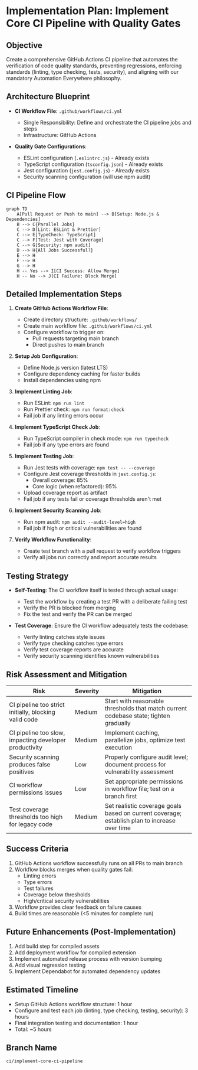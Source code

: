 # Implementation Plan: Implement Core CI Pipeline with Quality Gates

## Objective

Create a comprehensive GitHub Actions CI pipeline that automates the verification of code quality standards, preventing regressions, enforcing standards (linting, type checking, tests, security), and aligning with our mandatory Automation Everywhere philosophy.

## Architecture Blueprint

- **CI Workflow File**: `.github/workflows/ci.yml`

  - Single Responsibility: Define and orchestrate the CI pipeline jobs and steps
  - Infrastructure: GitHub Actions

- **Quality Gate Configurations**:
  - ESLint configuration (`.eslintrc.js`) - Already exists
  - TypeScript configuration (`tsconfig.json`) - Already exists
  - Jest configuration (`jest.config.js`) - Already exists
  - Security scanning configuration (will use npm audit)

## CI Pipeline Flow

```mermaid
graph TD
    A[Pull Request or Push to main] --> B[Setup: Node.js & Dependencies]
    B --> C{Parallel Jobs}
    C --> D[Lint: ESLint & Prettier]
    C --> E[TypeCheck: TypeScript]
    C --> F[Test: Jest with Coverage]
    C --> G[Security: npm audit]
    D --> H{All Jobs Successful?}
    E --> H
    F --> H
    G --> H
    H -- Yes --> I[CI Success: Allow Merge]
    H -- No --> J[CI Failure: Block Merge]
```

## Detailed Implementation Steps

1. **Create GitHub Actions Workflow File**:

   - Create directory structure: `.github/workflows/`
   - Create main workflow file: `.github/workflows/ci.yml`
   - Configure workflow to trigger on:
     - Pull requests targeting main branch
     - Direct pushes to main branch

2. **Setup Job Configuration**:

   - Define Node.js version (latest LTS)
   - Configure dependency caching for faster builds
   - Install dependencies using npm

3. **Implement Linting Job**:

   - Run ESLint: `npm run lint`
   - Run Prettier check: `npm run format:check`
   - Fail job if any linting errors occur

4. **Implement TypeScript Check Job**:

   - Run TypeScript compiler in check mode: `npm run typecheck`
   - Fail job if any type errors are found

5. **Implement Testing Job**:

   - Run Jest tests with coverage: `npm test -- --coverage`
   - Configure Jest coverage thresholds in `jest.config.js`:
     - Overall coverage: 85%
     - Core logic (when refactored): 95%
   - Upload coverage report as artifact
   - Fail job if any tests fail or coverage thresholds aren't met

6. **Implement Security Scanning Job**:

   - Run npm audit: `npm audit --audit-level=high`
   - Fail job if high or critical vulnerabilities are found

7. **Verify Workflow Functionality**:
   - Create test branch with a pull request to verify workflow triggers
   - Verify all jobs run correctly and report accurate results

## Testing Strategy

- **Self-Testing**: The CI workflow itself is tested through actual usage:

  - Test the workflow by creating a test PR with a deliberate failing test
  - Verify the PR is blocked from merging
  - Fix the test and verify the PR can be merged

- **Test Coverage**: Ensure the CI workflow adequately tests the codebase:
  - Verify linting catches style issues
  - Verify type checking catches type errors
  - Verify test coverage reports are accurate
  - Verify security scanning identifies known vulnerabilities

## Risk Assessment and Mitigation

| Risk                                                   | Severity | Mitigation                                                                                   |
| ------------------------------------------------------ | -------- | -------------------------------------------------------------------------------------------- |
| CI pipeline too strict initially, blocking valid code  | Medium   | Start with reasonable thresholds that match current codebase state; tighten gradually        |
| CI pipeline too slow, impacting developer productivity | Medium   | Implement caching, parallelize jobs, optimize test execution                                 |
| Security scanning produces false positives             | Low      | Properly configure audit level; document process for vulnerability assessment                |
| CI workflow permissions issues                         | Low      | Set appropriate permissions in workflow file; test on a branch first                         |
| Test coverage thresholds too high for legacy code      | Medium   | Set realistic coverage goals based on current coverage; establish plan to increase over time |

## Success Criteria

1. GitHub Actions workflow successfully runs on all PRs to main branch
2. Workflow blocks merges when quality gates fail:
   - Linting errors
   - Type errors
   - Test failures
   - Coverage below thresholds
   - High/critical security vulnerabilities
3. Workflow provides clear feedback on failure causes
4. Build times are reasonable (<5 minutes for complete run)

## Future Enhancements (Post-Implementation)

1. Add build step for compiled assets
2. Add deployment workflow for compiled extension
3. Implement automated release process with version bumping
4. Add visual regression testing
5. Implement Dependabot for automated dependency updates

## Estimated Timeline

- Setup GitHub Actions workflow structure: 1 hour
- Configure and test each job (linting, type checking, testing, security): 3 hours
- Final integration testing and documentation: 1 hour
- Total: ~5 hours

## Branch Name

`ci/implement-core-ci-pipeline`
